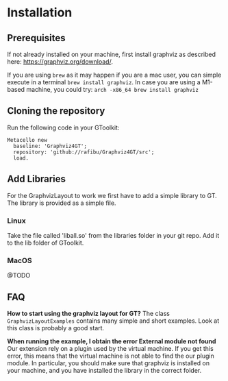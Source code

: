 # Installation #

##  Prerequisites ## 
If not already installed on your machine, first install graphviz as described here: https://graphviz.org/download/.

If you are using `brew` as it may happen if you are a mac user, you can simple execute in a terminal `brew install graphviz`. In case you are using a M1-based machine, you could try: `arch -x86_64 brew install graphviz`

## Cloning the repository ##
Run the following code in your GToolkit:

```Smalltalk
Metacello new
  baseline: 'Graphviz4GT';
  repository: 'github://rafibu/Graphviz4GT/src';
  load.
```

## Add Libraries ##
For the GraphvizLayout to work we first have to add a simple library to GT. The library is provided as a simple file.

### Linux ###
Take the file called 'liball.so' from the libraries folder in your git repo. Add it to the lib folder of GToolkit.

### MacOS ###
@TODO

## FAQ ##
**How to start using the graphviz layout for GT?** The class `GraphvizLayoutExamples` contains many simple and short examples. Look at this class is probably a good start.

**When running the example, I obtain the error External module not found** Our extension rely on a plugin used by the virtual machine. If you get this error, this means that the virtual machine is not able to find the our plugin module. In particular, you should make sure that graphviz is installed on your machine, and you have installed the library in the correct folder.
